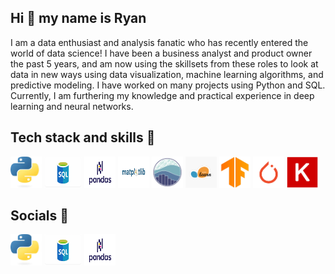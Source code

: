 ## Hi 👋 my name is Ryan

<!--
**rmodesitt/rmodesitt** is a ✨ _special_ ✨ repository because its `README.md` (this file) appears on your GitHub profile.

Here are some ideas to get you started:

- 🔭 I’m currently working on ...
- 🌱 I’m currently learning ...
- 👯 I’m looking to collaborate on ...
- 🤔 I’m looking for help with ...
- 💬 Ask me about ...
- 📫 How to reach me: ...
- 😄 Pronouns: ...
- ⚡ Fun fact: ...
-->

I am a data enthusiast and analysis fanatic who has recently entered the world of data science! I have been a business analyst and product owner the past 5 years, and am now using the skillsets from these roles to look at data in new ways using data visualization, machine learning algorithms, and predictive modeling. I have worked on many projects using Python and SQL. Currently, I am furthering my knowledge and practical experience in deep learning and neural networks.

## Tech stack and skills 💪
<p>
  <img src='python_image.jpg' width='50' height='50'>
  <img src='sql_image.png' width='60' height='50'>
  <img src='pandas_image.png' width='50' height='50'>
  <img src='matplotlib_image.png' width='50' height='50'>
  <img src='seaborn_image.png' width='50' height='50'>
  <img src='scikit_image.png' width='50' height='50'>
  <img src='tensorflow_image.png' width='50' height='50'>
  <img src='pytorch_image.png' width='50' height='50'>
  <img src='keras_image.png' width='50' height='50'>
</p>

## Socials 🤳
<p>
  <img src='python_image.jpg' width='50' height='50'>
  <img src='sql_image.png' width='60' height='50'>
  <img src='pandas_image.png' width='50' height='50'>
</p>
